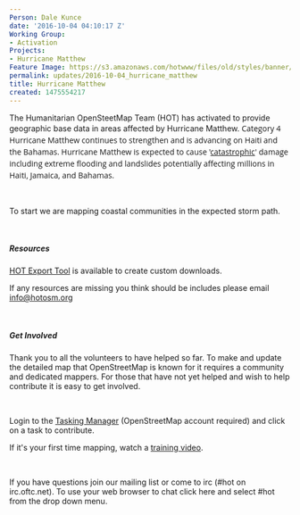 ```yaml
---
Person: Dale Kunce
date: '2016-10-04 04:10:17 Z'
Working Group:
- Activation
Projects:
- Hurricane Matthew
Feature Image: https://s3.amazonaws.com/hotwww/files/old/styles/banner/public/025738W5_NL_sm.gif
permalink: updates/2016-10-04_hurricane_matthew
title: Hurricane Matthew
created: 1475554217
---
```

<p>The Humanitarian OpenSteetMap Team (HOT) has activated to provide geographic base data in areas affected by Hurricane Matthew.&nbsp;<span style="font-family: 'Open Sans', Arial, sans-serif; font-size: 14px; font-style: normal; font-variant-ligatures: normal; font-variant-caps: normal; font-weight: normal; line-height: 21px;">Category 4 Hurricane Matthew continues to strengthen and is&nbsp;advancing on Haiti and the Bahamas. Hurricane Matthew is expected to cause '</span><a style="font-family: 'Open Sans', Arial, sans-serif; font-size: 14px; font-style: normal; font-variant-ligatures: normal; font-variant-caps: normal; font-weight: normal; line-height: 21px;" href="https://weather.com/storms/hurricane/news/hurricane-matthew-caribbean-haiti-jamaica-cuba-bahamas-forecast-oct2" target="_blank">catastrophic</a><span style="font-family: 'Open Sans', Arial, sans-serif; font-size: 14px; font-style: normal; font-variant-ligatures: normal; font-variant-caps: normal; font-weight: normal; line-height: 21px;">' damage including extreme flooding and landslides potentially affecting millions in Haiti, Jamaica, and Bahamas.</span></p><p>&nbsp;</p><p>To start we are mapping coastal communities in the expected storm path.</p><p>&nbsp;</p><h5>Resources</h5><p><a href="http://export.hotosm.org" target="_blank">HOT Export Tool</a> is available to create custom downloads.</p><p>If any resources are missing you think should be includes please email <a href="mailto:info@hotosm.org">info@hotosm.org</a></p><p>&nbsp;</p><h5>Get Involved</h5><p>Thank you to all the volunteers to have helped so far. To make and update the detailed map that OpenStreetMap is known for it requires a community and dedicated mappers. For those that have not yet helped and wish to help contribute it is easy to get involved.</p><p>&nbsp;</p><p>Login to the <a href="http://tasks.hotosm.org" target="_blank">Tasking Manager</a> (OpenStreetMap account required) and click on a task to contribute.</p><p>If it's your first time mapping, watch a <a href="https://www.youtube.com/playlist?list=PLb9506_-6FMHULD9iDUAh-4qpxKdVspnD" target="_blank">training video</a>.</p><p>&nbsp;</p><p>If you have questions join our mailing list or come to irc (#hot on irc.oftc.net). To use your web browser to chat click here and select #hot from the drop down menu.</p>
